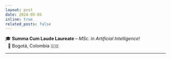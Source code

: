 ```yaml
---
layout: post
date: 2024-05-05 
inline: true
related_posts: false
---
```


🎓 **Summa Cum Laude Laureate** – *MSc. in Artificial Intelligence*!  
&nbsp;
📍 Bogotá, Colombia 🇨🇴  


***